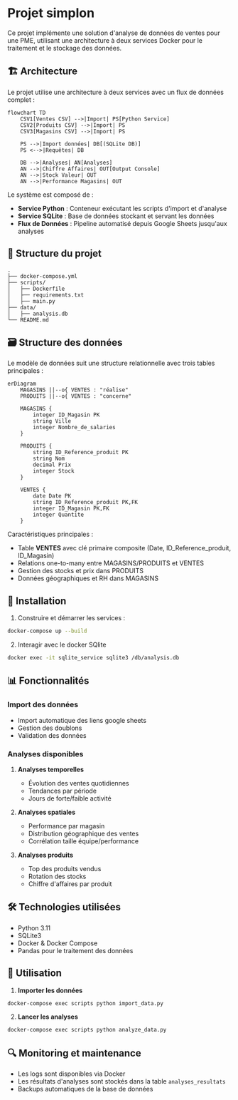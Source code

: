 # Projet simplon

Ce projet implémente une solution d'analyse de données de ventes pour une PME, utilisant une architecture à deux services Docker pour le traitement et le stockage des données.

## 🏗 Architecture

Le projet utilise une architecture à deux services avec un flux de données complet :

```mermaid
flowchart TD
    CSV1[Ventes CSV] -->|Import| PS[Python Service]
    CSV2[Produits CSV] -->|Import| PS
    CSV3[Magasins CSV] -->|Import| PS
    
    PS -->|Import données| DB[(SQLite DB)]
    PS <-->|Requêtes| DB
    
    DB -->|Analyses| AN[Analyses]
    AN -->|Chiffre Affaires| OUT[Output Console]
    AN -->|Stock Valeur| OUT
    AN -->|Performance Magasins| OUT
```

Le système est composé de :
- **Service Python** : Conteneur exécutant les scripts d'import et d'analyse
- **Service SQLite** : Base de données stockant et servant les données
- **Flux de Données** : Pipeline automatisé depuis Google Sheets jusqu'aux analyses

## 📁 Structure du projet

```
.
├── docker-compose.yml
├── scripts/
│   ├── Dockerfile
│   ├── requirements.txt
│   ├── main.py
├── data/
│   ├── analysis.db
└── README.md
```

## 🗃 Structure des données

Le modèle de données suit une structure relationnelle avec trois tables principales :

```mermaid
erDiagram
    MAGASINS ||--o{ VENTES : "réalise"
    PRODUITS ||--o{ VENTES : "concerne"
    
    MAGASINS {
        integer ID_Magasin PK
        string Ville
        integer Nombre_de_salaries
    }
    
    PRODUITS {
        string ID_Reference_produit PK
        string Nom
        decimal Prix
        integer Stock
    }
    
    VENTES {
        date Date PK
        string ID_Reference_produit PK,FK
        integer ID_Magasin PK,FK
        integer Quantite
    }
```

Caractéristiques principales :
- Table **VENTES** avec clé primaire composite (Date, ID_Reference_produit, ID_Magasin)
- Relations one-to-many entre MAGASINS/PRODUITS et VENTES
- Gestion des stocks et prix dans PRODUITS
- Données géographiques et RH dans MAGASINS

## 🚀 Installation

1. Construire et démarrer les services :
```bash
docker-compose up --build
```

2. Interagir avec le docker SQlite
```bash
docker exec -it sqlite_service sqlite3 /db/analysis.db
```

## 📊 Fonctionnalités

### Import des données
- Import automatique des liens google sheets
- Gestion des doublons
- Validation des données

### Analyses disponibles
1. **Analyses temporelles**
   - Évolution des ventes quotidiennes
   - Tendances par période
   - Jours de forte/faible activité

2. **Analyses spatiales**
   - Performance par magasin
   - Distribution géographique des ventes
   - Corrélation taille équipe/performance

3. **Analyses produits**
   - Top des produits vendus
   - Rotation des stocks
   - Chiffre d'affaires par produit

## 🛠 Technologies utilisées

- Python 3.11
- SQLite3
- Docker & Docker Compose
- Pandas pour le traitement des données

## 📝 Utilisation

1. **Importer les données**
```bash
docker-compose exec scripts python import_data.py
```

2. **Lancer les analyses**
```bash
docker-compose exec scripts python analyze_data.py
```

## 🔍 Monitoring et maintenance

- Les logs sont disponibles via Docker
- Les résultats d'analyses sont stockés dans la table `analyses_resultats`
- Backups automatiques de la base de données
